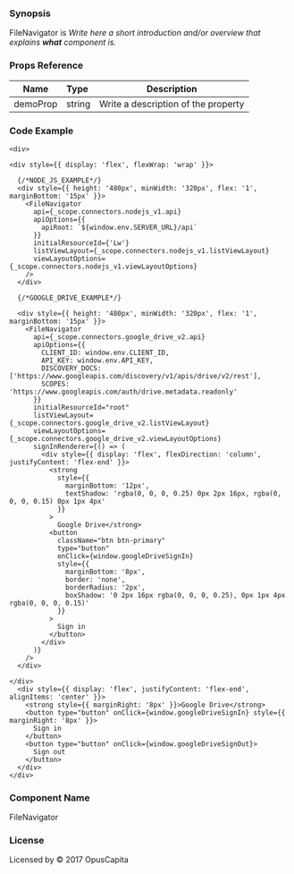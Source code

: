 ### Synopsis

FileNavigator is 
*Write here a short introduction and/or overview that explains **what** component is.*

### Props Reference

| Name                           | Type                    | Description                                                 |
| ------------------------------ | :---------------------- | ----------------------------------------------------------- |
| demoProp                       | string                  | Write a description of the property                         |

### Code Example

```
<div>

<div style={{ display: 'flex', flexWrap: 'wrap' }}>

  {/*NODE_JS_EXAMPLE*/}
  <div style={{ height: '480px', minWidth: '320px', flex: '1', marginBottom: '15px' }}>
    <FileNavigator
      api={_scope.connectors.nodejs_v1.api}
      apiOptions={{
        apiRoot: `${window.env.SERVER_URL}/api`
      }}
      initialResourceId={'Lw'}
      listViewLayout={_scope.connectors.nodejs_v1.listViewLayout}
      viewLayoutOptions={_scope.connectors.nodejs_v1.viewLayoutOptions}
    />
  </div>

  {/*GOOGLE_DRIVE_EXAMPLE*/}
  
  <div style={{ height: '480px', minWidth: '320px', flex: '1', marginBottom: '15px' }}>
    <FileNavigator
      api={_scope.connectors.google_drive_v2.api}
      apiOptions={{
        CLIENT_ID: window.env.CLIENT_ID,
        API_KEY: window.env.API_KEY,
        DISCOVERY_DOCS: ['https://www.googleapis.com/discovery/v1/apis/drive/v2/rest'],
        SCOPES: 'https://www.googleapis.com/auth/drive.metadata.readonly'
      }}
      initialResourceId="root"
      listViewLayout={_scope.connectors.google_drive_v2.listViewLayout}
      viewLayoutOptions={_scope.connectors.google_drive_v2.viewLayoutOptions}
      signInRenderer={() => (
        <div style={{ display: 'flex', flexDirection: 'column', justifyContent: 'flex-end' }}>
          <strong
            style={{
              marginBottom: '12px',
              textShadow: 'rgba(0, 0, 0, 0.25) 0px 2px 16px, rgba(0, 0, 0, 0.15) 0px 1px 4px'
            }}
          >
            Google Drive</strong>
          <button
            className="btn btn-primary"
            type="button"
            onClick={window.googleDriveSignIn}
            style={{
              marginBottom: '8px',
              border: 'none',
              borderRadius: '2px',
              boxShadow: '0 2px 16px rgba(0, 0, 0, 0.25), 0px 1px 4px rgba(0, 0, 0, 0.15)'
            }}
          >
            Sign in
          </button>
        </div>
      )}
    />
  </div>

</div>
  <div style={{ display: 'flex', justifyContent: 'flex-end', alignItems: 'center' }}>
    <strong style={{ marginRight: '8px' }}>Google Drive</strong>
    <button type="button" onClick={window.googleDriveSignIn} style={{ marginRight: '8px' }}>
      Sign in
    </button>
    <button type="button" onClick={window.googleDriveSignOut}>
      Sign out
    </button>
  </div>
</div>
```

### Component Name

FileNavigator

### License

Licensed by © 2017 OpusCapita

